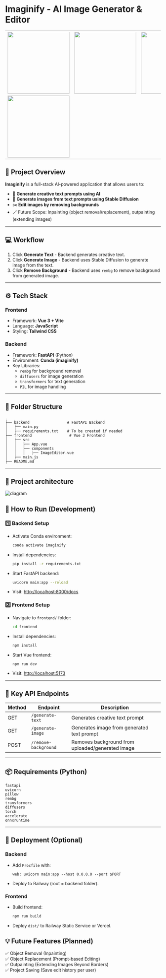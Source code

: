 # Imaginify - AI Image Generator & Editor
<table><tr>
    <td><img src="https://github.com/user-attachments/assets/ed2fd0aa-857f-4860-b137-872e521ce979" width="200" /></td>
    <td><img src="https://github.com/user-attachments/assets/8e499dc7-36a3-4ce4-8205-91eddbd78c26" width="200" /></td>
    <td><img src="https://github.com/user-attachments/assets/e73d805c-7fc0-4d8a-9c5e-3687de87475c" width="200" /></td>
    <td><img src="https://github.com/user-attachments/assets/49d3b645-4530-4604-b39e-e9136609ffe0" width="200" /></td>
</tr>
<tr>
     <td><img src="https://github.com/user-attachments/assets/96d5efd2-ea98-4625-9136-1371a85283dd" width="200" /></td>
</tr></table>


## 📌 Project Overview

**Imaginify** is a full-stack AI-powered application that allows users to:

- 🔮 **Generate creative text prompts using AI**
- 🎨 **Generate images from text prompts using Stable Diffusion**
- ✂️ **Edit images by removing backgrounds**
- 🪄 Future Scope: Inpainting (object removal/replacement), outpainting (extending images)

---

## 💻 Workflow

1. Click **Generate Text** - Backend generates creative text.
2. Click **Generate Image** - Backend uses Stable Diffusion to generate image from the text.
3. Click **Remove Background** - Backend uses `rembg` to remove background from generated image.

---

## ⚙️ Tech Stack

### Frontend

- Framework: **Vue 3 + Vite**
- Language: **JavaScript**
- Styling: **Tailwind CSS**

### Backend

- Framework: **FastAPI** (Python)
- Environment: **Conda (imaginify)**
- Key Libraries:
  - `rembg` for background removal
  - `diffusers` for image generation
  - `transformers` for text generation
  - `PIL` for image handling

---

## 📂 Folder Structure

```text
.
├── backend                 # FastAPI Backend
│   ├── main.py
│   ├── requirements.txt    # To be created if needed
├── frontend                 # Vue 3 Frontend
│   ├── src
│   │   ├── App.vue
│   │   ├── components
│   │   │   ├── ImageEditor.vue
│   ├── main.js
├── README.md
```

---

## 🦞 Project architecture 
![diagram](https://github.com/user-attachments/assets/00f905cc-6b7b-493f-94fb-90199a78475d)

## 🚀 How to Run (Development)

### 1️⃣ Backend Setup

- Activate Conda environment:
  ```bash
  conda activate imaginify
  ```
- Install dependencies:
  ```bash
  pip install -r requirements.txt
  ```
- Start FastAPI backend:
  ```bash
  uvicorn main:app --reload
  ```
- Visit: [http://localhost:8000/docs](http://localhost:8000/docs)

### 2️⃣ Frontend Setup

- Navigate to `frontend/` folder:
  ```bash
  cd frontend
  ```
- Install dependencies:
  ```bash
  npm install
  ```
- Start Vue frontend:
  ```bash
  npm run dev
  ```
- Visit: [http://localhost:5173](http://localhost:5173)

---

## 🔗 Key API Endpoints

| Method | Endpoint             | Description                                      |
| ------ | -------------------- | ------------------------------------------------ |
| GET    | `/generate-text`     | Generates creative text prompt                   |
| GET    | `/generate-image`    | Generates image from generated text prompt       |
| POST   | `/remove-background` | Removes background from uploaded/generated image |

---

## 📦 Requirements (Python)

```text
fastapi
uvicorn
pillow
rembg
transformers
diffusers
torch
accelerate
onnxruntime
```

---

## 🚀 Deployment (Optional)

### Backend

- Add `Procfile` with:
  ```
  web: uvicorn main:app --host 0.0.0.0 --port $PORT
  ```
- Deploy to Railway (root = backend folder).

### Frontend

- Build frontend:
  ```bash
  npm run build
  ```
- Deploy `dist/` to Railway Static Service or Vercel.

## 💡 Future Features (Planned)

✅ Object Removal (Inpainting)  
✅ Object Replacement (Prompt-based Editing)  
✅ Outpainting (Extending Images Beyond Borders)  
✅ Project Saving (Save edit history per user)
